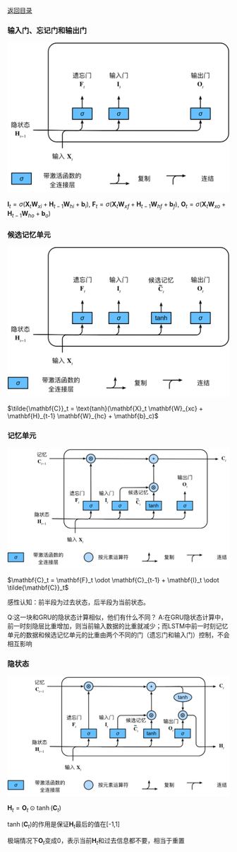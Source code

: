 [返回目录](../../readme.md)
### 输入门、忘记门和输出门
![LSTM](img/lstm-0.svg)

$\mathbf{I}_t = \sigma(\mathbf{X}_t \mathbf{W}_{xi} + \mathbf{H}_{t-1} \mathbf{W}_{hi} + \mathbf{b}_i),$
$\mathbf{F}_t = \sigma(\mathbf{X}_t \mathbf{W}_{xf} + \mathbf{H}_{t-1} \mathbf{W}_{hf} + \mathbf{b}_f),$
$\mathbf{O}_t = \sigma(\mathbf{X}_t \mathbf{W}_{xo} + \mathbf{H}_{t-1} \mathbf{W}_{ho} + \mathbf{b}_o)$

### 候选记忆单元

![候选记忆单元](img/lstm-1.svg)

$\tilde{\mathbf{C}}_t = \text{tanh}(\mathbf{X}_t \mathbf{W}_{xc} + \mathbf{H}_{t-1} \mathbf{W}_{hc} + \mathbf{b}_c)$

### 记忆单元

![记忆单元](img/lstm-2.svg)

$\mathbf{C}_t = \mathbf{F}_t \odot \mathbf{C}_{t-1} + \mathbf{I}_t \odot \tilde{\mathbf{C}}_t$

感性认知：前半段为过去状态，后半段为当前状态。

Q:这一块和GRU的隐状态计算相似，他们有什么不同？
A:在GRU隐状态计算中，前一时刻隐层比重增加，则当前输入数据的比重就减少；而LSTM中前一时刻记忆单元的数据和候选记忆单元的比重由两个不同的门（遗忘门和输入门）控制，不会相互影响

### 隐状态

![隐状态](img/lstm-3.svg)

$\mathbf{H}_t = \mathbf{O}_t \odot \tanh(\mathbf{C}_t)$

$\tanh(\mathbf{C}_t)$的作用是保证$\mathbf{H}_t$最后的值在[-1,1]

极端情况下$\mathbf{O}_t$变成0，表示当前$\mathbf{H}_t$和过去信息都不要，相当于重置